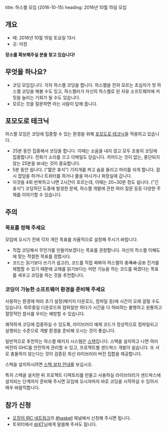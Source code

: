 title: 하스켈 모임 (2016-10-15)
heading: 2016년 10월 15일 모임

## 개요

- 때: 2016년 10월 15일 토요일 13시
- 곳: 미정

__장소를 확보해주실 분을 찾고 있습니다!__

## 무엇을 하나요?

- 코딩 모임입니다. 각자 하스켈 코딩을 합니다. 하스켈을 전혀 모르는 초심자가 첫 하스켈 코딩을 해볼 수도 있고, 하스켈러가 자신의 하스켈로 된 자유 소프트웨어에 커밋을 늘리는 기회가 될 수도 있습니다.
- 모르는 것을 질문하면 아는 사람이 답해 줍니다.

## 포모도로 테크닉

하스켈 모임은 코딩에 집중할 수 있는 환경을 위해 [포모도로 테크닉](http://pomodorotechnique.com/get-started/#how)을 적용하고 있습니다.

- 25분 동안 집중해서 코딩을 합니다. 이때는 소음을 내지 않고 모두 조용히 코딩에 집중합니다. 전화기 소리를 끄고 이메일도 닫습니다. 끼어드는 것이 없는, 중단되지 않는 25분을 보내는 것이 중요합니다.
- 5분 동안 쉽니다. ("짧은 휴식") 기지개를 켜고 숨을 돌리고 머리를 쉬게 합니다. 잠시 잡담을 하거나 트위터를 하거나 물을 마시거나 화장실에 갑니다.
- 이것을 4회 반복하고 나면 2시간이 흐르는데, 이때는 20~30분 정도 쉽니다. ("긴 휴식") 코딩하던 도중에 발생한 문제, 하스켈 개발에 관한 여러 질문 등등 다양한 주제를 이야기할 수 있습니다.

## 주의

### 목표를 정해 주세요

모임에 오시기 전에 각자 개인 목표를 자율적으로 설정해 주시기 바랍니다.

- 직접 코딩해서 무언가를 만들어보겠다는 목표를 권장합니다. 자신의 하스켈 이해도에 맞는 적절한 목표를 정합시다.
- 코드는 읽기보다 쓰기가 쉽고(!), 코드를 직접 짜봐야 하스켈의 <del>충격과 공포</del> 진가를 체험할 수 있기 때문에 교재를 읽기보다는 어떤 기능을 하는 코드를 짜겠다는 목표를 세우고 코딩을 하는 것을 추천합니다.

### 코딩이 가능한 소프트웨어 환경을 준비해 주세요

사용하는 환경에 따라 초기 설정(패키지 다운로드, 컴파일 등)에 시간이 오래 걸릴 수도 있습니다. 하루종일 다운로드와 컴파일만 하다가 시간을 다 허비하는 불행하고 원통하고 절망적인 참사를 우리는 예방할 수 있습니다.

쾌적하게 코딩에 집중하실 수 있도록, 라이브러리 예제 코드가 정상적으로 컴파일되고 실행되는 수준으로 개발 환경을 준비해 오시는 것이 좋습니다.

일반적으로 추천하는 하스켈 패키지 시스템은 [스택](https://github.com/commercialhaskell/stack)입니다. 스택을 설치하고 나면 여러 버전의 GHC를 안전하게 관리할 수 있고, 프로젝트별 샌드박스 개발이 쉽습니다. 또 서로 충돌하지 않는다는 것이 검증된 최신 라이브러리 버전 집합을 제공합니다.

스택을 설치하시려면 [스택 설치 안내](https://github.com/commercialhaskell/stack/blob/master/doc/install_and_upgrade.md)를 보십시오.

특히 스택을 설치한 뒤 프로젝트 디렉토리를 만들고 사용하실 라이브러리가 샌드박스에 설치되는 단계까지 준비해 주시면 모임에 오시자마자 바로 코딩을 시작하실 수 있어서 매우 바람직합니다.

## 참가 신청

- [오징어 IRC 네트워크](http://ozinger.org)의 [#haskell](irc://irc.ozinger.org/#haskell) 채널에서 신청해 주시면 됩니다.
- 트위터에서 [@XT](https://twitter.com/xtendo_org_ko)님에게 말씀해 주셔도 됩니다.
